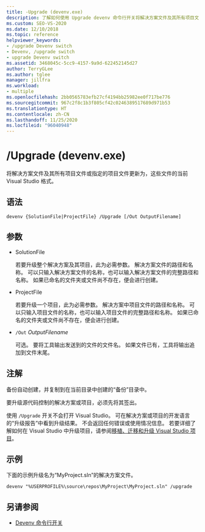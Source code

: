 ```yaml
---
title: -Upgrade (devenv.exe)
description: 了解如何使用 Upgrade devenv 命令行开关将解决方案文件及其所有项目文件或指定的项目文件更新为这些文件的当前 Visual Studio 格式。
ms.custom: SEO-VS-2020
ms.date: 12/10/2018
ms.topic: reference
helpviewer_keywords:
- /upgrade Devenv switch
- Devenv, /upgrade switch
- upgrade Devenv switch
ms.assetid: 3468045c-5cc9-4157-9a9d-622452145d27
author: TerryGLee
ms.author: tglee
manager: jillfra
ms.workload:
- multiple
ms.openlocfilehash: 2bb0565783efb27cf4194bb25982ee0f717be776
ms.sourcegitcommit: 967c2f8c1b3f805cf42c0246389517689d971b53
ms.translationtype: HT
ms.contentlocale: zh-CN
ms.lasthandoff: 11/25/2020
ms.locfileid: "96040948"
---
```

# <a name="upgrade-devenvexe"></a>/Upgrade (devenv.exe)

将解决方案文件及其所有项目文件或指定的项目文件更新为，这些文件的当前 Visual Studio 格式。

## <a name="syntax"></a>语法

```shell
devenv {SolutionFile|ProjectFile} /Upgrade [/Out OutputFilename]
```

## <a name="arguments"></a>参数

- SolutionFile

  若要升级整个解决方案及其项目，此为必需参数。 解决方案文件的路径和名称。 可以只输入解决方案文件的名称，也可以输入解决方案文件的完整路径和名称。 如果已命名的文件夹或文件尚不存在，便会进行创建。

- ProjectFile

  若要升级一个项目，此为必需参数。 解决方案中项目文件的路径和名称。 可以只输入项目文件的名称，也可以输入项目文件的完整路径和名称。 如果已命名的文件夹或文件尚不存在，便会进行创建。

- `/Out` *OutputFilename*

  可选。 要将工具输出发送到的文件的文件名。 如果文件已有，工具将输出追加到文件末尾。

## <a name="remarks"></a>注解

备份自动创建，并复制到在当前目录中创建的“备份”目录中。

要升级源代码控制的解决方案或项目，必须先将其签出。

使用 `/Upgrade` 开关不会打开 Visual Studio。 可在解决方案或项目的开发语言的“升级报告”中看到升级结果。 不会返回任何错误或使用情况信息。 若要详细了解如何在 Visual Studio 中升级项目，请参阅[移植、迁移和升级 Visual Studio 项目](../../porting/port-migrate-and-upgrade-visual-studio-projects.md)。

## <a name="example"></a>示例

下面的示例升级名为“MyProject.sln”的解决方案文件。

```shell
devenv "%USERPROFILE%\source\repos\MyProject\MyProject.sln" /upgrade
```

## <a name="see-also"></a>另请参阅

- [Devenv 命令行开关](../../ide/reference/devenv-command-line-switches.md)
